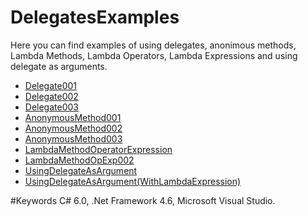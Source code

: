# DelegatesExamples
Here you can find examples of using delegates, anonimous methods, Lambda Methods, Lambda Operators, Lambda Expressions and using delegate as arguments.
- [Delegate001](https://github.com/LusineHovs/DelegatesExamples/tree/master/Delegate001/Delegate001)<br>
- [Delegate002](https://github.com/LusineHovs/DelegatesExamples/tree/master/Delegate001/Delegate002)<br>
- [Delegate003](https://github.com/LusineHovs/DelegatesExamples/tree/master/Delegate001/Delegate003)<br>
- [AnonymousMethod001](https://github.com/LusineHovs/DelegatesExamples/tree/master/Delegate001/AnonymousMethod001)<br>
- [AnonymousMethod002](https://github.com/LusineHovs/DelegatesExamples/tree/master/Delegate001/AnonymousMethod002)<br>
- [AnonymousMethod003](https://github.com/LusineHovs/DelegatesExamples/tree/master/Delegate001/AnonymousMethod003)<br>
- [LambdaMethodOperatorExpression](https://github.com/LusineHovs/DelegatesExamples/tree/master/Delegate001/LambdaMethodOperatorExpression)<br>
- [LambdaMethodOpExp002](https://github.com/LusineHovs/DelegatesExamples/tree/master/Delegate001/LambdaMethodOpExp002)<br>
- [UsingDelegateAsArgument](https://github.com/LusineHovs/DelegatesExamples/tree/master/Delegate001/UsingDelegateAsArgument)<br>
- [UsingDelegateAsArgument(WithLambdaExpression)](https://github.com/LusineHovs/DelegatesExamples/tree/master/Delegate001/UsingDelegateAsArgument)<br>

#Keywords
C# 6.0, .Net Framework 4.6, Microsoft Visual Studio.
